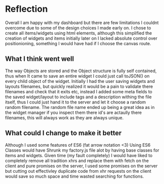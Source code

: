 # Reflection
Overall I am happy with my dashboard but there are few limitations I couldnt overcome due to some of the design choices I made early on. I chose to create all items/widgets using html elements, although this simplified the creation of widgets and items initially later on I lacked absolute control over positionioning, something I would have had if I choose the canvas route.

## What I think went well
The way Objects are stored and the Object structure is fully self contained, thus when It came to save an entire widget I could just call toJSON() on every child object of the widget. Initially I had the user saving widgets and layouts filenames, but quickly realized it would be a pain to validate there filenames and check that it exits etc, instead I added some meta fields to the saved widget/layout to include tags and a description withing the file itself, thus I could just hand it to the server and let it choose a random random filename. The random file name ended up being a great idea as in the widget manager if you inspect them there id's are actaully there filenames, this will always work as they are always unique. 

## What could I change to make it better
Although I used some features of ES6 (fat arrow notation <3) Using ES6 Classes would have Shrunk my factory.js file alot by having base classes for items and widgets. Given time (my fault completely) I would have liked to completely remove all tradition xhrs and replace them with fetch on the client and pure promises on the server, I used some promises on the server but cutting out effectivley duplicate code from xhr requests on the client would save so much space and time wasted searching for functions.

